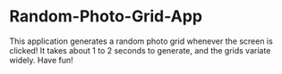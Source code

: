 # Random-Photo-Grid-App
This application generates a random photo grid whenever the screen is clicked! It takes about 1 to 2 seconds to generate, and the grids variate widely. Have fun!
